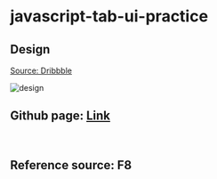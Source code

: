 # javascript-tab-ui-practice
<div><h2>Design</h2></div>
<a href="https://dribbble.com/shots/14483921-React-UI-kit-for-Figma-Design-Code-toolkit-2-in-1/attachments/6168243?mode=media" target="_blank">Source: Dribbble</a>

![design](https://user-images.githubusercontent.com/71435458/141406295-fa6aa8b1-d049-482e-9037-5aedc515d6c7.png)
<br/>
<h2>Github page:  <a href="https://hieund20.github.io/javascript-tab-ui-practice/" target="_blank" rel="noreferrer">Link</a></h2>
<br/>
<h2>Reference source: F8</h2>
